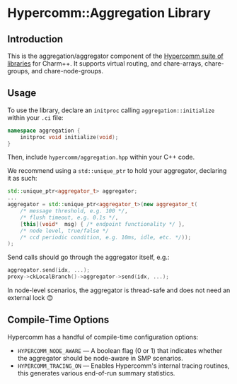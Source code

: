 
# Hypercomm::Aggregation Library

## Introduction
This is the aggregation/aggregator component of the [Hypercomm suite of libraries](https://github.com/jszaday/hypercomm) for Charm++. It supports virtual routing, and chare-arrays, chare-groups, and chare-node-groups.

## Usage
To use the library, declare an `initproc` calling `aggregation::initialize` within your `.ci` file:

```cpp
namespace aggregation {
	initproc void initialize(void);
}
 ```
 
 Then, include `hypercomm/aggregation.hpp` within your C++ code.

We recommend using a `std::unique_ptr` to hold your aggregator, declaring it as such:


```cpp
std::unique_ptr<aggregator_t> aggregator;
...
aggregator = std::unique_ptr<aggregator_t>(new aggregator_t(
	/* message threshold, e.g. 100 */,
	/* flush timeout, e.g. 0.1s */,
	[this](void*  msg) { /* endpoint functionality */ },
	/* node level, true/false */
	/* ccd periodic condition, e.g. 10ms, idle, etc. */));
);
```

Send calls should go through the aggregator itself, e.g.:
	
```cpp
aggregator.send(idx, ...);
proxy->ckLocalBranch()->aggregator->send(idx, ...);
```

In node-level scenarios, the aggregator is thread-safe and does not need an external lock 😊

## Compile-Time Options

Hypercomm has a handful of compile-time configuration options:

- `HYPERCOMM_NODE_AWARE` — A boolean flag (0 or 1) that indicates whether the aggregator should be node-aware in SMP scenarios.
- `HYPERCOMM_TRACING_ON` — Enables Hypercomm's internal tracing routines, this generates various end-of-run summary statistics.
